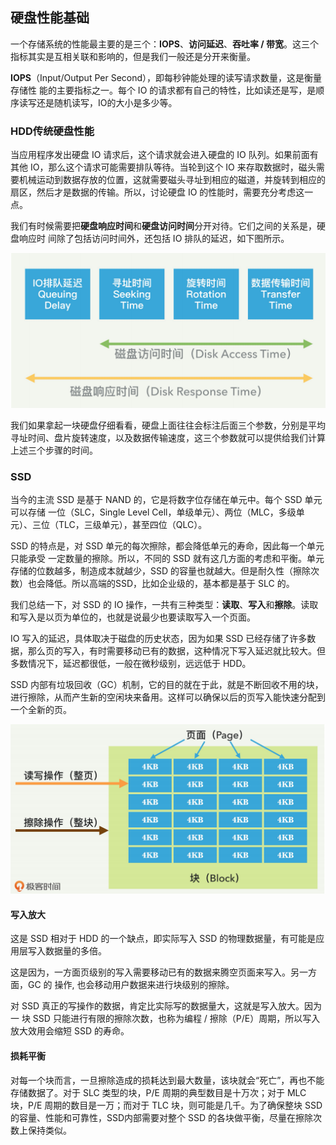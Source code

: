 ## 硬盘性能基础

一个存储系统的性能最主要的是三个：**IOPS**、**访问延迟**、**吞吐率 / 带宽**。这三个指标其实是互相关联和影响的，但是我们一般还是分开来衡量。

**IOPS**（Input/Output Per Second），即每秒钟能处理的读写请求数量，这是衡量存储性 能的主要指标之一。每个 IO 的请求都有自己的特性，比如读还是写，是顺序读写还是随机读写，IO的大小是多少等。 

### HDD传统硬盘性能

当应用程序发出硬盘 IO 请求后，这个请求就会进入硬盘的 IO 队列。如果前面有其他 IO，那么这个请求可能需要排队等待。当轮到这个 IO 来存取数据时，磁头需要机械运动到数据存放的位置，这就需要磁头寻址到相应的磁道，并旋转到相应的扇区，然后才是数据的传输。所以，讨论硬盘 IO 的性能时，需要充分考虑这一点。 

我们有时候需要把**硬盘响应时间**和**硬盘访问时间**分开对待。它们之间的关系是，硬盘响应时 间除了包括访问时间外，还包括 IO 排队的延迟，如下图所示。

![1584428662723](image/1584428662723.png)

我们如果拿起一块硬盘仔细看看，硬盘上面往往会标注后面三个参数，分别是平均寻址时间、盘片旋转速度，以及数据传输速度，这三个参数就可以提供给我们计算上述三个步骤的时间。 

### SSD

当今的主流 SSD 是基于 NAND 的，它是将数字位存储在单元中。每个 SSD 单元可以存储 一位（SLC，Single Level Cell，单级单元）、两位（MLC，多级单元）、三位（TLC，三级单元），甚至四位（QLC）。 

SSD 的特点是，对 SSD 单元的每次擦除，都会降低单元的寿命，因此每一个单元只能承受 一定数量的擦除。所以，不同的 SSD 就有这几方面的考虑和平衡。单元存储的位数越多，制造成本就越少，SSD 的容量也就越大。但是耐久性（擦除次数）也会降低。所以高端的SSD，比如企业级的，基本都是基于 SLC 的。 

我们总结一下，对 SSD 的 IO 操作，一共有三种类型：**读取**、**写入**和**擦除**。读取和写入是以页为单位的，也就是说最少也要读取写入一个页面。 

IO 写入的延迟，具体取决于磁盘的历史状态，因为如果 SSD 已经存储了许多数据，那么页的写入，有时需要移动已有的数据，这种情况下写入延迟就比较大。但多数情况下，延迟都很低，一般在微秒级别，远远低于 HDD。

SSD 内部有垃圾回收（GC）机制，它的目的就在于此，就是不断回收不用的块，进行擦除，从而产生新的空闲块来备用。这样可以确保以后的页写入能快速分配到一个全新的页。 

![1584429318840](image/1584429318840.png)

#### 写入放大

这是 SSD 相对于 HDD 的一个缺点，即实际写入 SSD 的物理数据量，有可能是应用层写入数据量的多倍。

这是因为，一方面页级别的写入需要移动已有的数据来腾空页面来写入。另一方面，GC 的 操作, 也会移动用户数据来进行块级别的擦除。 

对 SSD 真正的写操作的数据，肯定比实际写的数据量大，这就是写入放大。因为一 块 SSD 只能进行有限的擦除次数，也称为编程 / 擦除（P/E）周期，所以写入放大效用会缩短 SSD 的寿命。 

#### 损耗平衡

对每一个块而言，一旦擦除造成的损耗达到最大数量，该块就会“死亡”，再也不能存储数据了。对于 SLC 类型的块，P/E 周期的典型数目是十万次；对于 MLC 块，P/E 周期的数目是一万；而对于 TLC 块，则可能是几千。为了确保整块 SSD 的容量、性能和可靠性，SSD内部需要对整个 SSD 的各块做平衡，尽量在擦除次数上保持类似。 